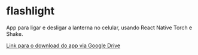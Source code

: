 # flashlight
App para ligar e desligar a lanterna no celular, usando React Native Torch e Shake.

[Link para o download do app via Google Drive](https://drive.google.com/drive/folders/1w5WbTS_PC1iy3tGNImLSa7j-6Tq-vaFF?usp=sharing)
